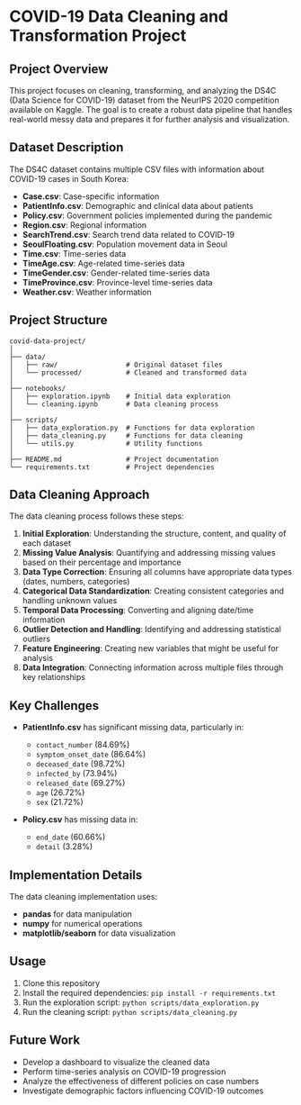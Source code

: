 # COVID-19 Data Cleaning and Transformation Project

## Project Overview
This project focuses on cleaning, transforming, and analyzing the DS4C (Data Science for COVID-19) dataset from the NeurIPS 2020 competition available on Kaggle. The goal is to create a robust data pipeline that handles real-world messy data and prepares it for further analysis and visualization.

## Dataset Description
The DS4C dataset contains multiple CSV files with information about COVID-19 cases in South Korea:

- **Case.csv**: Case-specific information
- **PatientInfo.csv**: Demographic and clinical data about patients
- **Policy.csv**: Government policies implemented during the pandemic
- **Region.csv**: Regional information
- **SearchTrend.csv**: Search trend data related to COVID-19
- **SeoulFloating.csv**: Population movement data in Seoul
- **Time.csv**: Time-series data
- **TimeAge.csv**: Age-related time-series data
- **TimeGender.csv**: Gender-related time-series data
- **TimeProvince.csv**: Province-level time-series data
- **Weather.csv**: Weather information

## Project Structure
```
covid-data-project/
│
├── data/
│   ├── raw/                 # Original dataset files
│   └── processed/           # Cleaned and transformed data
│
├── notebooks/
│   ├── exploration.ipynb    # Initial data exploration
│   └── cleaning.ipynb       # Data cleaning process
│
├── scripts/
│   ├── data_exploration.py  # Functions for data exploration
│   ├── data_cleaning.py     # Functions for data cleaning
│   └── utils.py             # Utility functions
│
├── README.md                # Project documentation
└── requirements.txt         # Project dependencies
```

## Data Cleaning Approach
The data cleaning process follows these steps:

1. **Initial Exploration**: Understanding the structure, content, and quality of each dataset
2. **Missing Value Analysis**: Quantifying and addressing missing values based on their percentage and importance
3. **Data Type Correction**: Ensuring all columns have appropriate data types (dates, numbers, categories)
4. **Categorical Data Standardization**: Creating consistent categories and handling unknown values
5. **Temporal Data Processing**: Converting and aligning date/time information
6. **Outlier Detection and Handling**: Identifying and addressing statistical outliers
7. **Feature Engineering**: Creating new variables that might be useful for analysis
8. **Data Integration**: Connecting information across multiple files through key relationships

## Key Challenges
- **PatientInfo.csv** has significant missing data, particularly in:
  - `contact_number` (84.69%)
  - `symptom_onset_date` (86.64%)
  - `deceased_date` (98.72%)
  - `infected_by` (73.94%)
  - `released_date` (69.27%)
  - `age` (26.72%)
  - `sex` (21.72%)
  
- **Policy.csv** has missing data in:
  - `end_date` (60.66%)
  - `detail` (3.28%)

## Implementation Details
The data cleaning implementation uses:
- **pandas** for data manipulation
- **numpy** for numerical operations
- **matplotlib/seaborn** for data visualization

## Usage
1. Clone this repository
2. Install the required dependencies: `pip install -r requirements.txt`
3. Run the exploration script: `python scripts/data_exploration.py`
4. Run the cleaning script: `python scripts/data_cleaning.py`

## Future Work
- Develop a dashboard to visualize the cleaned data
- Perform time-series analysis on COVID-19 progression
- Analyze the effectiveness of different policies on case numbers
- Investigate demographic factors influencing COVID-19 outcomes